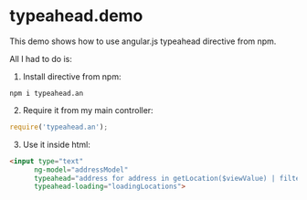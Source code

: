typeahead.demo
==============

This demo shows how to use angular.js typeahead directive from npm.

All I had to do is:

1. Install directive from npm:
``` 
npm i typeahead.an
```

2. Require it from my main controller:
``` js
require('typeahead.an');
```

3. Use it inside html:
``` html
<input type="text"
      ng-model="addressModel"
      typeahead="address for address in getLocation($viewValue) | filter:$viewValue"
      typeahead-loading="loadingLocations">
```
